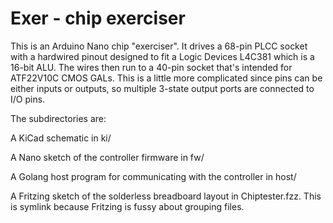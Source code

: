 # Exer - chip exerciser

This is an Arduino Nano chip "exerciser". It drives a 68-pin PLCC socket
with a hardwired pinout designed to fit a Logic Devices L4C381 which is
a 16-bit ALU. The wires then run to a 40-pin socket that's intended for
ATF22V10C CMOS GALs. This is a little more complicated since pins can be
either inputs or outputs, so multiple 3-state output ports are connected
to I/O pins.

The subdirectories are:

A KiCad schematic in ki/

A Nano sketch of the controller firmware in fw/

A Golang host program for communicating with the controller in host/

A Fritzing sketch of the solderless breadboard layout in Chiptester.fzz.
This is symlink because Fritzing is fussy about grouping files.

